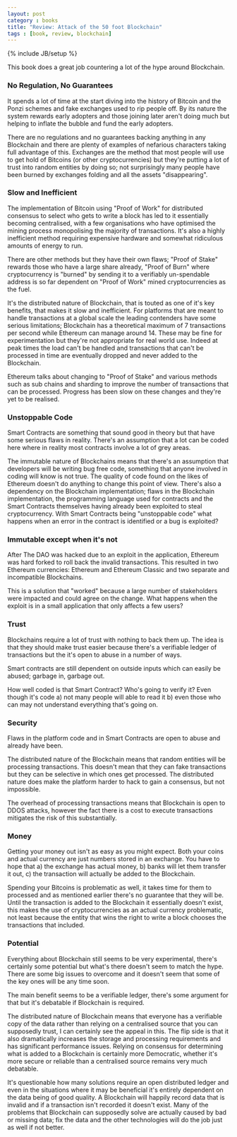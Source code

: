 ```yaml
---
layout: post
category : books
title: "Review: Attack of the 50 foot Blockchain"
tags : [book, review, blockchain]
---
```

{% include JB/setup %}

This book does a great job countering a lot of the hype around Blockchain.

### No Regulation, No Guarantees
It spends a lot of time at the start diving into the history of Bitcoin and the Ponzi schemes and fake exchanges used to rip people off. By its nature the system rewards early adopters and those joining later aren't doing much but helping to inflate the bubble and fund the early adopters. 

There are no regulations and no guarantees backing anything in any Blockchain and there are plenty of examples of nefarious characters taking full advantage of this. Exchanges are the method that most people will use to get hold of Bitcoins (or other cryptocurrencies) but they're putting a lot of trust into random entities by doing so; not surprisingly many people have been burned by exchanges folding and all the assets "disappearing".

### Slow and Inefficient
The implementation of Bitcoin using "Proof of Work"  for distributed consensus to select who gets to write a block has led to it essentially becoming centralised, with a few organisations who have optimised the mining process monopolising the majority of transactions. It's also a highly inefficient method requiring expensive hardware and somewhat ridiculous amounts of energy to run.

There are other methods but they have their own flaws; "Proof of Stake" rewards those who have a large share already, "Proof of Burn" where cryptocurrency is "burned" by sending it to a verifiably un-spendable address is so far dependent on "Proof of Work" mined cryptocurrencies as the fuel.

It's the distributed nature of Blockchain, that is touted as one of it's key benefits, that makes it slow and inefficient. For platforms that are meant to handle transactions at a global scale the leading contenders have some serious limitations; Blockchain has a theoretical maximum of 7 transactions per second while Ethereum can manage around 14. These may be fine for experimentation but they're not appropriate for real world use. Indeed at peak times the load can't be handled and transactions that can't be processed in time are eventually dropped and never added to the Blockchain.

Ethereum talks about changing to "Proof of Stake" and various methods such as sub chains and sharding to improve the number of transactions that can be processed. Progress has been slow on these changes and they're yet to be realised.

### Unstoppable Code
Smart Contracts are something that sound good in theory but that have some serious flaws in reality. There's an assumption that a lot can be coded here where in reality most contracts involve a lot of grey areas.

The immutable nature of Blockchains means that there's an assumption that developers will be writing bug free code, something that anyone involved in coding will know is not true. The quality of code found on the likes of Ethereum doesn't do anything to change this point of view. There's also a dependency on the Blockchain implementation; flaws in the Blockchain implementation, the programming language used for contracts and the Smart Contracts themselves having already been exploited to steal cryptocurrency.  With Smart Contracts being "unstoppable code" what happens when an error in the contract is identified or a bug is exploited?

### Immutable except when it's not
After The DAO was hacked due to an exploit in the application, Ethereum was hard forked to roll back the invalid transactions. This resulted in two Ethereum currencies: Ethereum and Ethereum Classic and two separate and incompatible Blockchains.

This is a solution that "worked" because a large number of stakeholders were impacted and could agree on the change. What happens when the exploit is in a small application that only affects a few users?

### Trust
Blockchains require a lot of trust with nothing to back them up. The idea is that they should make trust easier because there's a verifiable ledger of transactions but the it's open to abuse in a number of ways.

Smart contracts are still dependent on outside inputs which can easily be abused; garbage in, garbage out.

How well coded is that Smart Contract? Who's going to verify it? Even though it's code a) not many people will able to read it b) even those who can may not understand everything that's going on.

### Security
Flaws in the platform code and in Smart Contracts are open to abuse and already have been.

The distributed nature of the Blockchain means that random entities will be processing transactions. This doesn't mean that they can fake transactions but they can be selective in which ones get processed. The distributed nature does make the platform harder to hack to gain a consensus, but not impossible.

The overhead of processing transactions means that Blockchain is open to DDOS attacks, however the fact there is a cost to execute transactions mitigates the risk of this substantially.

### Money
Getting your money out isn't as easy as you might expect. Both your coins and actual currency are just numbers stored in an exchange. You have to hope that a) the exchange has actual money, b) banks will let them transfer it out, c) the transaction will actually be added to the Blockchain.

Spending your Bitcoins is problematic as well, it takes time for them to processed and as mentioned earlier there's no guarantee that they will be. Until the transaction is added to the Blockchain it essentially doesn't exist, this makes the use of cryptocurrencies as an actual currency problematic, not least because the entity that wins the right to write a block chooses the transactions that included.

### Potential
Everything about Blockchain still seems to be very experimental, there's certainly some potential but what's there doesn't seem to match the hype. There are some big issues to overcome and it doesn't seem that some of the key ones will be any time soon.

The main benefit seems to be a verifiable ledger, there's some argument for that but it's debatable if Blockchain is required.

The distributed nature of Blockchain means that everyone has a verifiable copy of the data rather than relying on a centralised source that you can supposedly trust, I can certainly see the appeal in this. The flip side is that it also dramatically increases the storage and processing requirements and has significant performance issues. Relying on consensus for determining what is added to a Blockchain is certainly more Democratic, whether it's more secure or reliable than a centralised source remains very much debatable.

It's questionable how many solutions require an open distributed ledger and even in the situations where it may be beneficial it's entirely dependent on the data being of good quality. A Blockchain will happily record data that is invalid and if a transaction isn't recorded it doesn't exist. Many of the problems that Blockchain can supposedly solve are actually caused by bad or missing data; fix the data and the other technologies will do the job just as well if not better.
